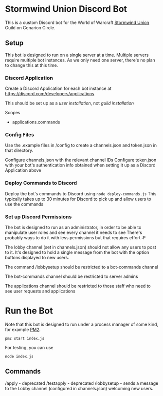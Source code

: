 # Stormwind Union Discord Bot

This is a custom Discord bot for the World of Warcraft [Stormwind Union](https://stormwindunion.shivtr.com/) Guild on Cenarion Circle.

## Setup

This bot is designed to run on a single server at a time.  Multiple servers require multiple bot instances.  As we only need one server, there's no plan to change this at this time.

### Discord Application

Create a Discord Application for each bot instance at https://discord.com/developers/applications  

This should be set up as a *user installation*, not *guild installation*

Scopes
- applications.commands


### Config Files

Use the .example files in /config to create a channels.json and token.json in that directory.

Configure channels.json with the relevant channel IDs
Configure token.json with your bot's authentication info obtained when setting it up as a Discord Application above

### Deploy Commands to Discord

Deploy the bot's commands to Discord using
```node deploy-commands.js```
This typically takes up to 30 minutes for Discord to pick up and allow users to use the commands

### Set up Discord Permissions

The bot is designed to run as an administrator, in order to be able to manipulate user roles and see every channel it needs to see
There's probably ways to do it with less permissions but that requires effort :P   

The lobby channel (set in channels.json) should not allow any users to post to it.  It's designed to hold a single message from the bot with the option buttons displayed to new users.

The command /lobbysetup should be restricted to a bot-commands channel

The bot-commands channel should be restricted to server admins

The applications channel should be restricted to those staff who need to see user requests and applications

# Run the Bot

Note that this bot is designed to run under a process manager of some kind, for example [PM2](https://pm2.keymetrics.io/).

```pm2 start index.js```

For testing, you can use

```node index.js```

## Commands

/apply - deprecated
/testapply - deprecated
/lobbysetup - sends a message to the Lobby channel (configured in channels.json) welcoming new users.



